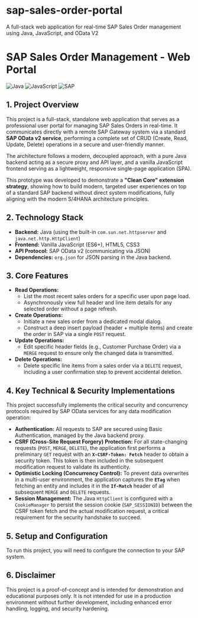 # sap-sales-order-portal
A full-stack web application for real-time SAP Sales Order management using Java, JavaScript, and OData V2


# SAP Sales Order Management - Web Portal

![Java](https://img.shields.io/badge/Java-ED8B00?style=for-the-badge&logo=openjdk&logoColor=white) ![JavaScript](https://img.shields.io/badge/JavaScript-F7DF1E?style=for-the-badge&logo=javascript&logoColor=black) ![SAP](https://img.shields.io/badge/SAP-008FD3?style=for-the-badge&logo=sap&logoColor=white)

## 1. Project Overview

This project is a full-stack, standalone web application that serves as a professional user portal for managing SAP Sales Orders in real-time. It communicates directly with a remote SAP Gateway system via a standard **SAP OData v2 service**, performing a complete set of CRUD (Create, Read, Update, Delete) operations in a secure and user-friendly manner.

The architecture follows a modern, decoupled approach, with a pure Java backend acting as a secure proxy and API layer, and a vanilla JavaScript frontend serving as a lightweight, responsive single-page application (SPA).

This prototype was developed to demonstrate a **"Clean Core" extension strategy**, showing how to build modern, targeted user experiences on top of a standard SAP backend without direct system modifications, fully aligning with the modern S/4HANA architecture principles.

## 2. Technology Stack

* **Backend:** Java (using the built-in `com.sun.net.httpserver` and `java.net.http.HttpClient`)
* **Frontend:** Vanilla JavaScript (ES6+), HTML5, CSS3
* **API Protocol:** SAP OData v2 (communicating via JSON)
* **Dependencies:** `org.json` for JSON parsing in the Java backend.

## 3. Core Features

* **Read Operations:**
    * List the most recent sales orders for a specific user upon page load.
    * Asynchronously view full header and line item details for any selected order without a page refresh.
* **Create Operations:**
    * Initiate a new sales order from a dedicated modal dialog.
    * Construct a deep insert payload (header + multiple items) and create the order in SAP via a single `POST` request.
* **Update Operations:**
    * Edit specific header fields (e.g., Customer Purchase Order) via a `MERGE` request to ensure only the changed data is transmitted.
* **Delete Operations:**
    * Delete specific line items from a sales order via a `DELETE` request, including a user confirmation step to prevent accidental deletion.

## 4. Key Technical & Security Implementations

This project successfully implements the critical security and concurrency protocols required by SAP OData services for any data modification operation:

* **Authentication:** All requests to SAP are secured using Basic Authentication, managed by the Java backend proxy.
* **CSRF (Cross-Site Request Forgery) Protection:** For all state-changing requests (`POST`, `MERGE`, `DELETE`), the application first performs a preliminary `GET` request with an **`X-CSRF-Token: Fetch`** header to obtain a security token. This token is then included in the subsequent modification request to validate its authenticity.
* **Optimistic Locking (Concurrency Control):** To prevent data overwrites in a multi-user environment, the application captures the **`ETag`** when fetching an entity and includes it in the **`If-Match`** header of all subsequent `MERGE` and `DELETE` requests.
* **Session Management:** The Java `HttpClient` is configured with a `CookieManager` to persist the session cookie (`SAP_SESSIONID`) between the CSRF token fetch and the actual modification request, a critical requirement for the security handshake to succeed.

## 5. Setup and Configuration

To run this project, you will need to configure the connection to your SAP system.

## 6. Disclaimer

This project is a proof-of-concept and is intended for demonstration and educational purposes only. It is not intended for use in a production environment without further development, including enhanced error handling, logging, and security hardening.
